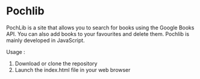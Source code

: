 # Pochlib
 
PochLib is a site that allows you to search for books using the Google Books API. You can also add books to your favourites and delete them. Pochlib is mainly developed in JavaScript.

Usage : 
1. Download or clone the repository
2. Launch the index.html file in your web browser